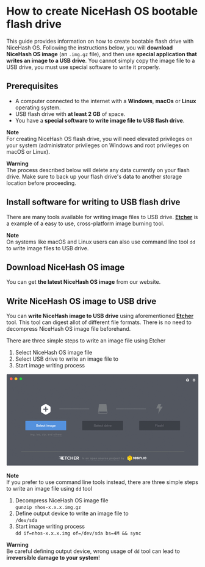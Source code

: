 # How to create NiceHash OS bootable flash drive
This guide provides information on how to create bootable flash drive with NiceHash OS. Following the instructions below, you will **download NiceHash OS image** (an `.img.gz` file), and then use **special application that writes an image to a USB drive**. You cannot simply copy the image file to a USB drive, you must use special software to write it properly.

## Prerequisites
* A computer connected to the internet with a **Windows**, **macOs** or **Linux** operating system.
* USB flash drive with **at least 2 GB** of space.
* You have a **special software to write image file to USB flash drive**.

**Note**<br/>
For creating NiceHash OS flash drive, you will need elevated privileges on your system (administrator privileges on Windows and root privileges on macOS or Linux).

**Warning**<br/>
The process described below will delete any data currently on your flash drive. Make sure to back up your flash drive's data to another storage location before proceeding.

## Install software for writing to USB flash drive
There are many tools available for writing image files to USB drive.
[**Etcher**](https://etcher.io) is a example of a easy to use, cross-platform image burning tool.

**Note**<br/>
On systems like macOS and Linux users can also use command line tool `dd` to write image files to USB drive.

## Download NiceHash OS image
You can get **the latest NiceHash OS image** from our website.

## Write NiceHash OS image to USB drive
You can **write NiceHash image to USB drive** using aforementioned [**Etcher**](https://etcher.io) tool. This tool can digest allot of different file formats. There is no need to decompress NiceHash OS image file beforehand.

There are three simple steps to write an image file using Etcher
1. Select NiceHash OS image file
2. Select USB drive to write an image file to
3. Start image writing process

![](graphics/etcher.gif)

**Note**<br/>
If you prefer to use command line tools instead, there are three simple steps to write an image file using `dd` tool
1. Decompress NiceHash OS image file<br/>
   `gunzip nhos-x.x.x.img.gz`
2. Define output device to write an image file to<br/>
   `/dev/sda`
3. Start image writing process<br/>
   `dd if=nhos-x.x.x.img of=/dev/sda bs=4M && sync`

**Warning**<br/>
Be careful defining output device, wrong usage of `dd` tool can lead to **irreversible damage to your system**!
